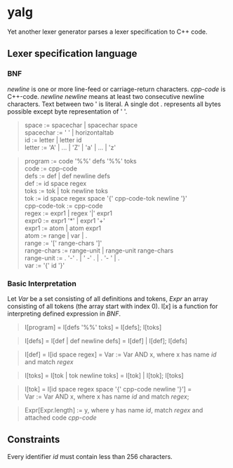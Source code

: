 # yalg

Yet another lexer generator parses a lexer specification to C++ code.

## Lexer specification language

### BNF

*newline* is one or more line-feed or carriage-return characters. *cpp-code* is
C++-code. *newline* *newline* means at least two consecutive newline
characters. Text between two ' is literal. A single dot . represents all
bytes possible except byte representation of ' '.

> space := spacechar | spacechar space\
> spacechar := ' ' | horizontaltab\
> id := letter | letter id\
> letter := 'A' | ... | 'Z' | 'a' | ... | 'z'

> program := code '%%' defs '%%' toks\
> code := cpp-code\
> defs := def | def newline defs\
> def := id space regex\
> toks := tok | tok newline toks\
> tok := id space regex space '{' cpp-code-tok newline '}'\
> cpp-code-tok := cpp-code\
> regex := expr1 | regex '|' expr1 \
> expr0 := expr1 '*' | expr1 '+'\
> expr1 := atom | atom expr1\
> atom := range | var | .\
> range := '[' range-chars ']'\
> range-chars := range-unit | range-unit range-chars\
> range-unit := . '-' . | ' -' . | . '- ' | .\
> var := '{' id '}'

### Basic Interpretation

Let *Var* be a set consisting of all definitions and tokens, *Expr* an array
consisting of all tokens (the array start with index 0). I\[*x*\] is a function
for interpreting defined expression in *BNF*.

> I[program] = I[defs '%%' toks] = I[defs]; I[toks]

> I[defs] = I[def | def newline defs] = I[def] | I[def]; I[defs]

> I[def] = I[id space regex] = Var := Var AND x, where x has name *id* and match *regex*

> I[toks] = I[tok | tok newline toks] = I[tok] | I[tok]; I[toks]

> I[tok] = I[id space regex space '{' cpp-code newline '}'] =\
> Var := Var AND x, where x has name *id* and match *regex*;

> Expr[Expr.length] := y, where y has name *id*, match *regex* and attached
> code *cpp-code*

## Constraints

Every identifier *id* must contain less than 256 characters.

